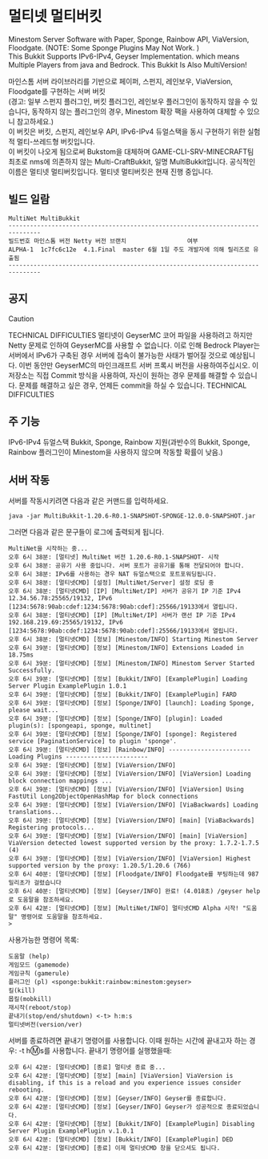 # 멀티넷 멀티버킷
Minestom Server Software with Paper, Sponge, Rainbow API, ViaVersion, Floodgate. (NOTE: Some Sponge Plugins May Not Work. )                                                                                                                                           
 This Bukkit Supports IPv6-IPv4, Geyser Implementation. which means Multiple Players from java and Bedrock.
 This Bukkit Is Also MultiVersion!                                                                                                                                                                                                                                     
 
마인스톰 서버 라이브러리를 기반으로 페이퍼, 스펀지, 레인보우, ViaVersion, Floodgate를 구현하는 서버 버킷                 
(경고: 일부 스펀지 플러그인, 버킷 플러그인, 레인보우 플러그인이 동작하지 않을 수 있습니다, 동작하지 않는 플러그인의 경우, Minestom 확장 팩을 사용하여 대체할 수 있으니 참고하세요.)                                                                                     
이 버킷은 버킷, 스펀지, 레인보우 API, IPv6-IPv4 듀얼스택을 동시 구현하기 위한 실험적 멀티-쓰레드형 버킷입니다.                               
이 버킷이 나오게 됨으로써 Bukstom을 대체하며 GAME-CLI-SRV-MINECRAFT팀 최초로 nms에 의존하지 않는 Multi-CraftBukkit, 일명 MultiBukkit입니다.
공식적인 이름은 멀티넷 멀티버킷입니다. 
멀티넷 멀티버킷은 현재 진행 중입니다.

## 빌드 일람
```
MultiNet MultiBukkit
-------------------------------------------------------------------------------
빌드번호 마인스톰 버전 Netty 버전 브랜치                 여부
ALPHA-1  1c7fc6c12e  4.1.Final  master 6월 1일 주도 개발자에 의해 릴리즈로 유출됨
-------------------------------------------------------------------------------
```
## 공지
> [!CAUTION]
> TECHNICAL DIFFICULTIES
> 멀티넷이 GeyserMC 코어 파일을 사용하려고 하지만 Netty 문제로 인하여 GeyserMC를 사용할 수 없습니다.
> 이로 인해 Bedrock Player는 서버에서 IPv6가 구축된 경우 서버에 접속이 불가능한 사태가 벌어질 것으로 예상됩니다.
> 이번 동안만 GeyserMC의 마인크래프트 서버 프록시 버전을 사용하여주십시오.
> 이 저장소는 직접 Commit 방식을 사용하여, 자신이 원하는 경우 문제를 해결할 수 있습니다. 문제를 해결하고 싶은 경우, 언제든 commit을 하실 수 있습니다.
> TECHNICAL DIFFICULTIES
## 주 기능
IPv6-IPv4 듀얼스택
Bukkit, Sponge, Rainbow 지원(과반수의 Bukkit, Sponge, Rainbow 플러그인이 Minestom을 사용하지 않으며 작동할 확률이 낮음.)
## 서버 작동
서버를 작동시키려면 다음과 같은 커맨드를 입력하세요.
```
java -jar MultiBukkit-1.20.6-R0.1-SNAPSHOT-SPONGE-12.0.0-SNAPSHOT.jar
```
그러면 다음과 같은 문구들이 로그에 출력되게 됩니다.
```
MultiNet을 시작하는 중...
오후 6시 38분: [멀티넷] MultiNet 버전 1.20.6-R0.1-SNAPSHOT- 시작
오후 6시 38분: 공유기 사용 중입니다. 서버 포트가 공유기를 통해 전달되어야 합니다.
오후 6시 38분: IPv6를 사용하는 경우 NAT 듀얼스택으로 포트포워딩됩니다.
오후 6시 38분: [멀티넷CMD] [설정] [MultiNet/Server] 설정 로딩 중
오후 6시 38분: [멀티넷CMD] [IP] [MultiNet/IP] 서버가 공유기 IP 기준 IPv4 12.34.56.78:25565/19132, IPv6 [1234:5678:90ab:cdef:1234:5678:90ab:cdef]:25566/19133에서 열립니다.
오후 6시 38분: [멀티넷CMD] [IP] [MultiNet/IP] 서버가 랜선 IP 기준 IPv4 192.168.219.69:25565/19132, IPv6 [1234:5678:90ab:cdef:1234:5678:90ab:cdef]:25566/19133에서 열립니다. 
오후 6시 38분: [멀티넷CMD] [정보] [Minestom/INFO] Starting Minestom Server
오후 6시 39분: [멀티넷CMD] [정보] [Minestom/INFO] Extensions Loaded in 18.75ms
오후 6시 39분: [멀티넷CMD] [정보] [Minestom/INFO] Minestom Server Started Successfully.
오후 6시 39분: [멀티넷CMD] [정보] [Bukkit/INFO] [ExamplePlugin] Loading Server Plugin ExamplePlugin 1.0.1
오후 6시 39분: [멀티넷CMD] [정보] [Bukkit/INFO] [ExamplePlugin] FARD
오후 6시 39분: [멀티넷CMD] [정보] [Sponge/INFO] [launch]: Loading Sponge, please wait...
오후 6시 39분: [멀티넷CMD] [정보] [Sponge/INFO] [plugin]: Loaded plugin(s): [spongeapi, sponge, multinet]
오후 6시 39분: [멀티넷CMD] [정보] [Sponge/INFO] [sponge]: Registered service [PaginationService] to plugin 'sponge'.
오후 6시 39분: [멀티넷CMD] [정보] [Rainbow/INFO] ----------------------- Loading Plugins -----------------------
오후 6시 39분: [멀티넷CMD] [정보] [ViaVersion/INFO]
오후 6시 39분: [멀티넷CMD] [정보] [ViaVersion/INFO] [ViaVersion] Loading block connection mappings ...
오후 6시 39분: [멀티넷CMD] [정보] [ViaVersion/INFO] [ViaVersion] Using FastUtil Long2ObjectOpenHashMap for block connections
오후 6시 39분: [멀티넷CMD] [정보] [ViaVersion/INFO] [ViaBackwards] Loading translations...
오후 6시 39분: [멀티넷CMD] [정보] [ViaVersion/INFO] [main] [ViaBackwards] Registering protocols...
오후 6시 39분: [멀티넷CMD] [정보] [ViaVersion/INFO] [main] [ViaVersion] ViaVersion detected lowest supported version by the proxy: 1.7.2-1.7.5 (4)
오후 6시 39분: [멀티넷CMD] [정보] [ViaVersion/INFO] [ViaVersion] Highest supported version by the proxy: 1.20.5/1.20.6 (766)
오후 6시 40분: [멀티넷CMD] [정보] [Floodgate/INFO] Floodgate를 부팅하는데 987밀리초가 걸렸습니다
오후 6시 40분: [멀티넷CMD] [정보] [Geyser/INFO] 완료! (4.018초) /geyser help로 도움말을 참조하세요.
오후 6시 42분: [멀티넷CMD] [정보] [MultiNet/INFO] 멀티넷CMD Alpha 시작! "도움말" 명령어로 도움말을 참조하세요.
>
```
사용가능한 명령어 목록:
```
도움말 (help)
게임모드 (gamemode)
게임규칙 (gamerule)
플러그인 (pl) <sponge:bukkit:rainbow:minestom:geyser>
킬(kill)
몹킬(mobkill)
재시작(reboot/stop)
끝내기(stop/end/shutdown) <-t> h:m:s
멀티넷버전(version/ver)
```
서버를 종료하려면 끝내기 명령어를 사용합니다.
이때 원하는 시간에 끝내고자 하는 경우: -t h:m:s를 사용합니다.
끝내기 명령어를 실행했을때:
```
오후 6시 42분: [멀티넷CMD] [종료] 멀티넷 종료 중...
오후 6시 42분: [멀티넷CMD] [정보] [main] [ViaVersion] ViaVersion is disabling, if this is a reload and you experience issues consider rebooting.
오후 6시 42분: [멀티넷CMD] [정보] [Geyser/INFO] Geyser를 종료합니다.
오후 6시 42분: [멀티넷CMD] [정보] [Geyser/INFO] Geyser가 성공적으로 종료되었습니다.
오후 6시 42분: [멀티넷CMD] [정보] [Bukkit/INFO] [ExamplePlugin] Disabling Server Plugin ExamplePlugin v.1.0.1
오후 6시 42분: [멀티넷CMD] [정보] [Bukkit/INFO] [ExamplePlugin] DED
오후 6시 42분: [멀티넷CMD] [종료] 이제 멀티넷CMD 창을 닫으셔도 됩니다.
```
